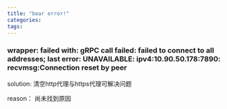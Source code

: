 ```yaml
---
title: "bear error!"
categories:
tags:
---
```

### wrapper: failed with: gRPC call failed: failed to connect to all addresses; last error: UNAVAILABLE: ipv4:10.90.50.178:7890: recvmsg:Connection reset by peer

solution:
清空http代理与https代理可解决问题

reason：
尚未找到原因

